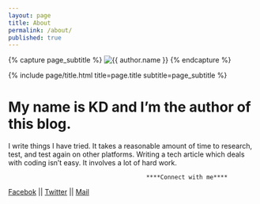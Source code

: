 ```yaml
---
layout: page
title: About
permalink: /about/
published: true
---
```


<div class="page" markdown="1">

{% capture page_subtitle %}
<img
    class="me"
    alt="{{ author.name }}"
    src="{{ site.author.photo | relative_url }}"
    srcset="{{ site.author.photo2x | relative_url }} 2x"
/>
{% endcapture %}

{% include page/title.html title=page.title subtitle=page_subtitle %}


#                                  My name is KD and I’m the author of this blog.

I write things I have tried. It takes a reasonable amount of time to research, test, and test again on other platforms. Writing a tech article which deals with coding isn’t easy. It involves a lot of hard work.

                                           ****Connect with me****

[Facebok](https://facebook.com/u4i.me) || [Twitter](https://twitter.com/gpaidapps) || [Mail](mailto:kd@datamail.in)


</div>
